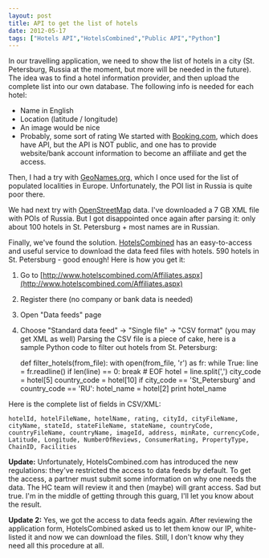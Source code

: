 ```yaml
---
layout: post
title: API to get the list of hotels
date: 2012-05-17
tags: ["Hotels API","HotelsCombined","Public API","Python"]
---
```


In our travelling application, we need to show the list of hotels in a city (St. Petersburg, Russia at the moment, but more will be needed in the future). The idea was to find a hotel information provider, and then upload the complete list into our own database. The following info is needed for each hotel:

*   Name in English
*   Location (latitude / longitude)
*   An image would be nice
*   Probably, some sort of rating
We started with [Booking.com](http://www.booking.com/index.html?aid=352212 "Booking.com"), which does have API, but the API is NOT public, and one has to provide website/bank account information to become an affiliate and get the access.

Then, I had a try with [GeoNames.org](http://GeoNames.org "GeoNames.org"), which I once used for the list of populated localities in Europe. Unfortunately, the POI list in Russia is quite poor there.

We had next try with [OpenStreetMap](http://www.openstreetmap.org "OpenStreetMap") data. I've downloaded a 7 GB XML file with POIs of Russia. But I got disappointed once again after parsing it: only about 100 hotels in St. Petersburg + most names are in Russian.

Finally, we've found the solution. [HotelsCombined](http://www.hotelscombined.com/?a_aid=61901 "HotelsCombined") has an easy-to-access and useful service to download the data feed files with hotels. 590 hotels in St. Petersburg - good enough! Here is how you get it:

1.  Go to [http://www.hotelscombined.com/Affiliates.aspx](http://www.hotelscombined.com/Affiliates.aspx)
2.  Register there (no company or bank data is needed)
3.  Open "Data feeds" page
4.  Choose "Standard data feed" -> "Single file" -> "CSV format" (you may get XML as well)
Parsing the CSV file is a piece of cake, here is a sample Python code to filter out hotels from St. Petersburg:

    def filter_hotels(from_file):
        with open(from_file, 'r') as fr:
            while True:
                line = fr.readline()
                if len(line) == 0:
                    break # EOF
                hotel = line.split(',')
                city_code = hotel[5]
                country_code = hotel[10]
                if city_code == 'St_Petersburg' and country_code == 'RU':
                    hotel_name = hotel[2]
                    print hotel_name

Here is the complete list of fields in CSV/XML:

    hotelId, hotelFileName, hotelName, rating, cityId, cityFileName, cityName, stateId, stateFileName, stateName, countryCode, countryFileName, countryName, imageId, address, minRate, currencyCode, Latitude, Longitude, NumberOfReviews, ConsumerRating, PropertyType, ChainID, Facilities

**Update:** Unfortunately, HotelsCombined.com has introduced the new regulations: they've restricted the access to data feeds by default. To get the access, a partner must submit some information on why one needs the data. The HC team will review it and then (maybe) will grant access. Sad but true. I'm in the middle of getting through this guarg, I'll let you know about the result.

**Update 2:** Yes, we got the access to data feeds again. After reviewing the application form, HotelsCombined asked us to let them know our IP, white-listed it and now we can download the files. Still, I don't know why they need all this procedure at all.
